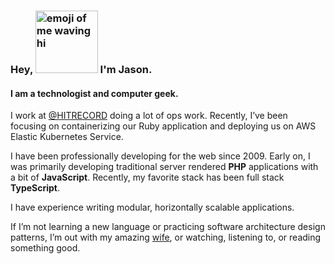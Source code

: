 <h3>
    Hey,
    <picture>
		<source srcset="https://jasonraimondi.com/misc/me/animoji-hi.webp, https://jasonraimondi.com/misc/me/animoji-hi@2x.webp 2x" type="image/webp">
        <source style="width:100px;" srcset="https://jasonraimondi.com/misc/me/animoji-hi.png, https://jasonraimondi.com/misc/me/animoji-hi@2x.png 2x" type="image/png">
        <img style="width:100px;" src="https://jasonraimondi.com/misc/me/animoji-hi.png" alt="emoji of me waving hi"/>
    </picture>
    I'm Jason.
</h3>
<h4 id="i-am-a-technologist-and-computer-geek">I am a technologist and computer geek.</h4>
<p>I work at <a href="https://twitter.com/hitrecord" target="_blank" rel="nofollow">@HITRECORD</a> doing a lot of ops work. Recently, I&rsquo;ve been focusing on containerizing our Ruby application and deploying us on AWS Elastic Kubernetes Service.</p>
<p>I have been professionally developing for the web since 2009. Early on, I was primarily developing traditional server rendered <strong>PHP</strong> applications with a bit of <strong>JavaScript</strong>. Recently, my favorite stack has been full stack <strong>TypeScript</strong>.</p>
<p>I have experience writing modular, horizontally scalable applications.</p>
<p>If I’m not learning a new language or practicing software architecture design patterns, I’m out with my amazing <a href="//kimcalderone.com">wife</a>, or watching, listening to, or reading something good.</p>
